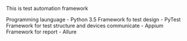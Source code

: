 This is test automation framework

Programming launguage - Python 3.5
Framework fo test design - PyTest
Framework for test structure and devices communicate - Appium
Framework for report - Allure
